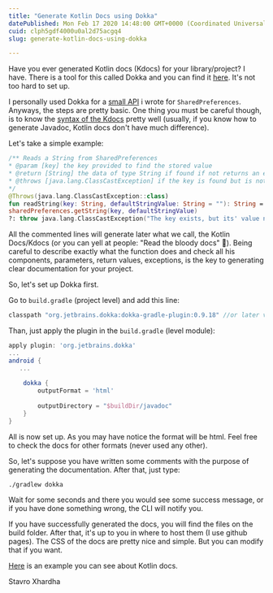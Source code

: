 ```yaml
---
title: "Generate Kotlin Docs using Dokka"
datePublished: Mon Feb 17 2020 14:48:00 GMT+0000 (Coordinated Universal Time)
cuid: clph5gdf4000u0al2d75acgq4
slug: generate-kotlin-docs-using-dokka

---
```



  

Have you ever generated Kotlin docs (Kdocs) for your library/project? I have. There is a tool for this called Dokka and you can find it [here](https://github.com/Kotlin/dokka). It's not too hard to set up.

I personally used Dokka for a [small API](https://github.com/coroutineDispatcher/rocket) i wrote for `SharedPreferences`. Anyways, the steps are pretty basic. One thing you must be careful though, is to know the [syntax of the Kdocs](https://kotlinlang.org/docs/reference/kotlin-doc.html) pretty well (usually, if you know how to generate Javadoc, Kotlin docs don't have much difference).

Let's take a simple example:

```kotlin
/** Reads a String from SharedPreferences  
* @param [key] the key provided to find the stored value  
* @return [String] the data of type String if found if not returns an empty String  
* @throws [java.lang.ClassCastException] if the key is found but is not a String  
*/  
@Throws(java.lang.ClassCastException::class)  
fun readString(key: String, defaultStringValue: String = ""): String =  
sharedPreferences.getString(key, defaultStringValue)  
?: throw java.lang.ClassCastException("The key exists, but its' value not of type String")  

```

All the commented lines will generate later what we call, the Kotlin Docs/Kdocs (or you can yell at people: "Read the bloody docs" 🤣). Being careful to describe exactly what the function does and check all his components, parameters, return values, exceptions, is the key to generating clear documentation for your project.

So, let's set up Dokka first.

Go to `build.gradle` (project level) and add this line:

```kotlin
classpath "org.jetbrains.dokka:dokka-gradle-plugin:0.9.18" //or later version
```

Than, just apply the plugin in the `build.gradle` (level module):

```groovy
apply plugin: 'org.jetbrains.dokka'  
...  
android {  
   ...  
  
    dokka {  
        outputFormat = 'html'  
  
        outputDirectory = "$buildDir/javadoc"  
    }  
}  

```

All is now set up. As you may have notice the format will be html. Feel free to check the docs for other formats (never used any other).

So, let's suppose you have written some comments with the purpose of generating the documentation. After that, just type:

```
./gradlew dokka
```

Wait for some seconds and there you would see some success message, or if you have done something wrong, the CLI will notify you.

If you have successfully generated the docs, you will find the files on the build folder. After that, it's up to you in where to host them (I use github pages). The CSS of the docs are pretty nice and simple. But you can modify that if you want.

[Here](https://coroutinedispatcher.github.io/rocket/) is an example you can see about Kotlin docs.

Stavro Xhardha
